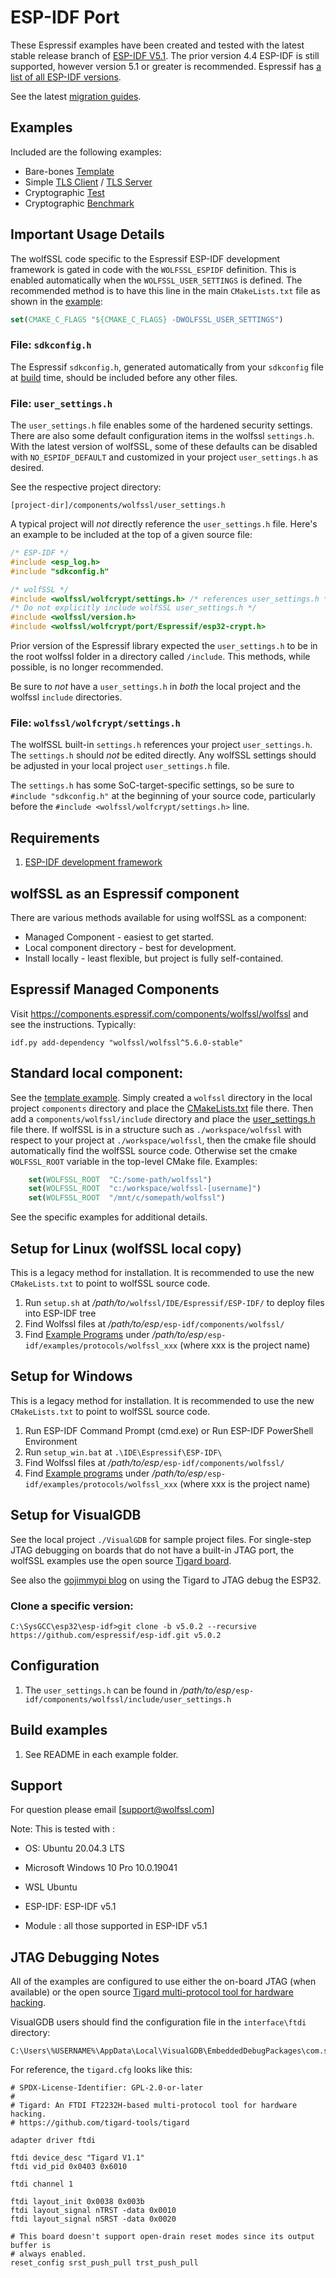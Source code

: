 # ESP-IDF Port

These Espressif examples have been created and tested with the latest stable release branch of 
[ESP-IDF V5.1](https://docs.espressif.com/projects/esp-idf/en/release-v5.1/esp32/get-started/index.html).
The prior version 4.4 ESP-IDF is still supported, however version 5.1 or greater is recommended.
Espressif has [a list of all ESP-IDF versions](https://docs.espressif.com/projects/esp-idf/en/latest/esp32/versions.html).

See the latest [migration guides](https://docs.espressif.com/projects/esp-idf/en/latest/esp32/migration-guides/index.html).

## Examples

Included are the following examples:

* Bare-bones [Template](./examples/template/README.md)
* Simple [TLS Client](./examples/wolfssl_client/README.md) / [TLS Server](./examples/wolfssl_server/README.md)
* Cryptographic [Test](./examples/wolfssl_test/README.md)
* Cryptographic [Benchmark](./examples/wolfssl_benchmark/README.md)

## Important Usage Details

The wolfSSL code specific to the Espressif ESP-IDF development framework
is gated in code with the `WOLFSSL_ESPIDF` definition. This is enabled
automatically when the `WOLFSSL_USER_SETTINGS` is defined. The recommended
method is to have this line in the main `CMakeLists.txt` file as shown in the
[example](./examples/template/main/CMakeLists.txt):

```cmake
set(CMAKE_C_FLAGS "${CMAKE_C_FLAGS} -DWOLFSSL_USER_SETTINGS")
```

### File: `sdkconfig.h`

The Espressif `sdkconfig.h`, generated automatically from your `sdkconfig`
file at [build](https://docs.espressif.com/projects/esp-idf/en/latest/esp32/api-guides/build-system.html)
time, should be included before any other files.

### File: `user_settings.h`

The `user_settings.h` file enables some of the hardened security settings. There are also some
default configuration items in the wolfssl `settings.h`. With the latest version of
wolfSSL, some of these defaults can be disabled with `NO_ESPIDF_DEFAULT` and customized
in your project `user_settings.h` as desired.

See the respective project directory:

  `[project-dir]/components/wolfssl/user_settings.h`

A typical project will _not_ directly reference the `user_settings.h` file.
Here's an example to be included at the top of a given source file:

```c
/* ESP-IDF */
#include <esp_log.h>
#include "sdkconfig.h"

/* wolfSSL */
#include <wolfssl/wolfcrypt/settings.h> /* references user_settings.h */
/* Do not explicitly include wolfSSL user_settings.h */
#include <wolfssl/version.h>
#include <wolfssl/wolfcrypt/port/Espressif/esp32-crypt.h>
```

Prior version of the Espressif library expected the `user_settings.h` to be in the root wolfssl folder in a directory
called `/include`. This methods, while possible, is no longer recommended.

Be sure to *not* have a `user_settings.h` in _both_ the local project and the wolfssl `include` directories.

### File: `wolfssl/wolfcrypt/settings.h`

The wolfSSL  built-in `settings.h` references your project `user_settings.h`. The
`settings.h` should _not_ be edited directly. Any wolfSSL settings should be adjusted in your local project
`user_settings.h` file.

The `settings.h` has some SoC-target-specific settings, so be sure to `#include "sdkconfig.h"` at the beginning
of your source code, particularly before the `#include <wolfssl/wolfcrypt/settings.h>` line.

## Requirements

 1. [ESP-IDF development framework](https://docs.espressif.com/projects/esp-idf/en/latest/get-started/)

## wolfSSL as an Espressif component

There are various methods available for using wolfSSL as a component:

* Managed Component - easiest to get started.
* Local component directory - best for development.
* Install locally - least flexible, but project is fully self-contained.

## Espressif Managed Components

Visit https://components.espressif.com/components/wolfssl/wolfssl and see the instructions. Typically:

```
idf.py add-dependency "wolfssl/wolfssl^5.6.0-stable"
```

## Standard local component:

See the [template example](./examples/template/README.md). Simply created a `wolfssl` directory in the
local project `components` directory and place the [CMakeLists.txt](./examples/template/components/CMakeLists.txt)
file there. Then add a `components/wolfssl/include` directory and place the [user_settings.h](/examples/template/components/wolfssl/include/user_settings.h)
file there. If wolfSSL is in a structure such as `./workspace/wolfssl` with respect to your project at `./workspace/wolfssl`,
then the cmake file should automatically find the wolfSSL source code. Otherwise set the cmake `WOLFSSL_ROOT` variable
in the top-level CMake file. Examples:

```cmake
    set(WOLFSSL_ROOT  "C:/some-path/wolfssl")
    set(WOLFSSL_ROOT  "c:/workspace/wolfssl-[username]")
    set(WOLFSSL_ROOT  "/mnt/c/somepath/wolfssl")
```

See the specific examples for additional details.

## Setup for Linux (wolfSSL local copy)

This is a legacy method for installation. It is recommended to use the new `CMakeLists.txt` to point to wolfSSL source code.

 1. Run `setup.sh` at _/path/to_`/wolfssl/IDE/Espressif/ESP-IDF/` to deploy files into ESP-IDF tree  
 2. Find Wolfssl files at _/path/to/esp_`/esp-idf/components/wolfssl/`
 3. Find [Example Programs](https://github.com/wolfSSL/wolfssl/tree/master/IDE/Espressif/ESP-IDF/examples) under _/path/to/esp_`/esp-idf/examples/protocols/wolfssl_xxx` (where xxx is the project name)

## Setup for Windows

This is a legacy method for installation. It is recommended to use the new `CMakeLists.txt` to point to wolfSSL source code.

 1. Run ESP-IDF Command Prompt (cmd.exe) or Run ESP-IDF PowerShell Environment
 2. Run `setup_win.bat` at `.\IDE\Espressif\ESP-IDF\`
 3. Find Wolfssl files at _/path/to/esp_`/esp-idf/components/wolfssl/`
 4. Find [Example programs](https://github.com/wolfSSL/wolfssl/tree/master/IDE/Espressif/ESP-IDF/examples) under _/path/to/esp_`/esp-idf/examples/protocols/wolfssl_xxx` (where xxx is the project name)

## Setup for VisualGDB

See the local project `./VisualGDB` for sample project files. For single-step JTAG debugging on boards that do not
have a built-in JTAG port, the wolfSSL examples use the open source [Tigard board](https://github.com/tigard-tools/tigard#readme).

See also the [gojimmypi blog](https://gojimmypi.github.io/Tigard-JTAG-SingleStep-Debugging-ESP32/) on using the Tigard
to JTAG debug the ESP32.

### Clone a specific version:

```
C:\SysGCC\esp32\esp-idf>git clone -b v5.0.2 --recursive https://github.com/espressif/esp-idf.git v5.0.2
```

## Configuration

 1. The `user_settings.h` can be found in _/path/to/esp_`/esp-idf/components/wolfssl/include/user_settings.h`

## Build examples

 1. See README in each example folder.

## Support

 For question please email [support@wolfssl.com]

 Note: This is tested with :  
   - OS: Ubuntu 20.04.3 LTS
   - Microsoft Windows 10 Pro 10.0.19041 
   - WSL Ubuntu

   - ESP-IDF: ESP-IDF v5.1
   - Module : all those supported in ESP-IDF v5.1

## JTAG Debugging Notes

All of the examples are configured to use either the on-board JTAG (when available) or
the open source [Tigard multi-protocol tool for hardware hacking](https://github.com/tigard-tools/tigard).

VisualGDB users should find the configuration file in the `interface\ftdi` directory:

```
C:\Users\%USERNAME%\AppData\Local\VisualGDB\EmbeddedDebugPackages\com.sysprogs.esp32.core\share\openocd\scripts\interface\ftdi
```

For reference, the `tigard.cfg` looks like this:

```
# SPDX-License-Identifier: GPL-2.0-or-later
#
# Tigard: An FTDI FT2232H-based multi-protocol tool for hardware hacking.
# https://github.com/tigard-tools/tigard

adapter driver ftdi

ftdi device_desc "Tigard V1.1"
ftdi vid_pid 0x0403 0x6010

ftdi channel 1

ftdi layout_init 0x0038 0x003b
ftdi layout_signal nTRST -data 0x0010
ftdi layout_signal nSRST -data 0x0020

# This board doesn't support open-drain reset modes since its output buffer is
# always enabled.
reset_config srst_push_pull trst_push_pull

```

